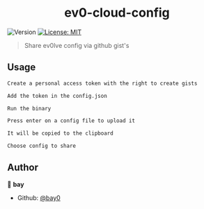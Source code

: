 <h1  align="center">ev0-cloud-config</h1>

<p>

<img  alt="Version"  src="https://img.shields.io/badge/version-0.1-blue.svg?cacheSeconds=2592000"  />

<a  href="#"  target="_blank">

<img  alt="License: MIT"  src="https://img.shields.io/badge/License-MIT-yellow.svg"  />

</a>

</p>

> Share ev0lve config via github gist's

## Usage

```sh
Create a personal access token with the right to create gists

Add the token in the config.json

Run the binary

Press enter on a config file to upload it

It will be copied to the clipboard

Choose config to share

```

## Author

👤 **bay**

* Github: [@bay0](https://github.com/bay0)